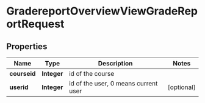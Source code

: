 

# GradereportOverviewViewGradeReportRequest


## Properties

| Name | Type | Description | Notes |
|------------ | ------------- | ------------- | -------------|
|**courseid** | **Integer** | id of the course |  |
|**userid** | **Integer** | id of the user, 0 means current user |  [optional] |



